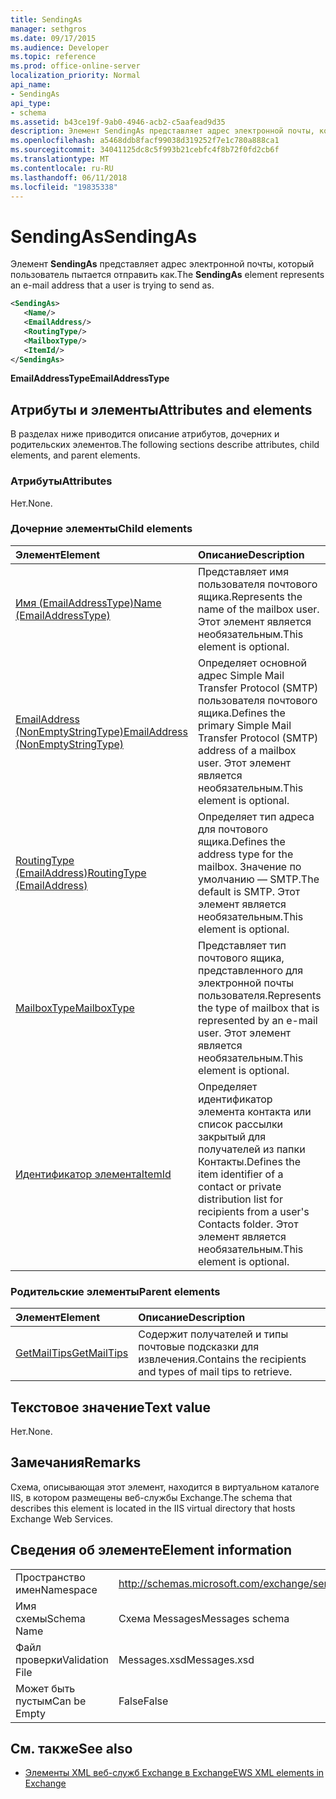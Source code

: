 ```yaml
---
title: SendingAs
manager: sethgros
ms.date: 09/17/2015
ms.audience: Developer
ms.topic: reference
ms.prod: office-online-server
localization_priority: Normal
api_name:
- SendingAs
api_type:
- schema
ms.assetid: b43ce19f-9ab0-4946-acb2-c5aafead9d35
description: Элемент SendingAs представляет адрес электронной почты, который пользователь пытается отправить как.
ms.openlocfilehash: a5468ddb8facf99038d319252f7e1c780a888ca1
ms.sourcegitcommit: 34041125dc8c5f993b21cebfc4f8b72f0fd2cb6f
ms.translationtype: MT
ms.contentlocale: ru-RU
ms.lasthandoff: 06/11/2018
ms.locfileid: "19835338"
---
```

# <a name="sendingas"></a><span data-ttu-id="a5fcb-103">SendingAs</span><span class="sxs-lookup"><span data-stu-id="a5fcb-103">SendingAs</span></span>

<span data-ttu-id="a5fcb-104">Элемент **SendingAs** представляет адрес электронной почты, который пользователь пытается отправить как.</span><span class="sxs-lookup"><span data-stu-id="a5fcb-104">The **SendingAs** element represents an e-mail address that a user is trying to send as.</span></span> 
  
```XML
<SendingAs>
   <Name/>
   <EmailAddress/>
   <RoutingType/>
   <MailboxType/>
   <ItemId/>
</SendingAs>
```

 <span data-ttu-id="a5fcb-105">**EmailAddressType**</span><span class="sxs-lookup"><span data-stu-id="a5fcb-105">**EmailAddressType**</span></span>
## <a name="attributes-and-elements"></a><span data-ttu-id="a5fcb-106">Атрибуты и элементы</span><span class="sxs-lookup"><span data-stu-id="a5fcb-106">Attributes and elements</span></span>

<span data-ttu-id="a5fcb-107">В разделах ниже приводится описание атрибутов, дочерних и родительских элементов.</span><span class="sxs-lookup"><span data-stu-id="a5fcb-107">The following sections describe attributes, child elements, and parent elements.</span></span>
  
### <a name="attributes"></a><span data-ttu-id="a5fcb-108">Атрибуты</span><span class="sxs-lookup"><span data-stu-id="a5fcb-108">Attributes</span></span>

<span data-ttu-id="a5fcb-109">Нет.</span><span class="sxs-lookup"><span data-stu-id="a5fcb-109">None.</span></span>
  
### <a name="child-elements"></a><span data-ttu-id="a5fcb-110">Дочерние элементы</span><span class="sxs-lookup"><span data-stu-id="a5fcb-110">Child elements</span></span>

|<span data-ttu-id="a5fcb-111">**Элемент**</span><span class="sxs-lookup"><span data-stu-id="a5fcb-111">**Element**</span></span>|<span data-ttu-id="a5fcb-112">**Описание**</span><span class="sxs-lookup"><span data-stu-id="a5fcb-112">**Description**</span></span>|
|:-----|:-----|
|[<span data-ttu-id="a5fcb-113">Имя (EmailAddressType)</span><span class="sxs-lookup"><span data-stu-id="a5fcb-113">Name (EmailAddressType)</span></span>](name-emailaddresstype.md) <br/> |<span data-ttu-id="a5fcb-114">Представляет имя пользователя почтового ящика.</span><span class="sxs-lookup"><span data-stu-id="a5fcb-114">Represents the name of the mailbox user.</span></span> <span data-ttu-id="a5fcb-115">Этот элемент является необязательным.</span><span class="sxs-lookup"><span data-stu-id="a5fcb-115">This element is optional.</span></span>  <br/> |
|[<span data-ttu-id="a5fcb-116">EmailAddress (NonEmptyStringType)</span><span class="sxs-lookup"><span data-stu-id="a5fcb-116">EmailAddress (NonEmptyStringType)</span></span>](emailaddress-nonemptystringtype.md) <br/> |<span data-ttu-id="a5fcb-117">Определяет основной адрес Simple Mail Transfer Protocol (SMTP) пользователя почтового ящика.</span><span class="sxs-lookup"><span data-stu-id="a5fcb-117">Defines the primary Simple Mail Transfer Protocol (SMTP) address of a mailbox user.</span></span> <span data-ttu-id="a5fcb-118">Этот элемент является необязательным.</span><span class="sxs-lookup"><span data-stu-id="a5fcb-118">This element is optional.</span></span>  <br/> |
|[<span data-ttu-id="a5fcb-119">RoutingType (EmailAddress)</span><span class="sxs-lookup"><span data-stu-id="a5fcb-119">RoutingType (EmailAddress)</span></span>](routingtype-emailaddress.md) <br/> |<span data-ttu-id="a5fcb-120">Определяет тип адреса для почтового ящика.</span><span class="sxs-lookup"><span data-stu-id="a5fcb-120">Defines the address type for the mailbox.</span></span> <span data-ttu-id="a5fcb-121">Значение по умолчанию — SMTP.</span><span class="sxs-lookup"><span data-stu-id="a5fcb-121">The default is SMTP.</span></span> <span data-ttu-id="a5fcb-122">Этот элемент является необязательным.</span><span class="sxs-lookup"><span data-stu-id="a5fcb-122">This element is optional.</span></span>  <br/> |
|[<span data-ttu-id="a5fcb-123">MailboxType</span><span class="sxs-lookup"><span data-stu-id="a5fcb-123">MailboxType</span></span>](mailboxtype.md) <br/> |<span data-ttu-id="a5fcb-124">Представляет тип почтового ящика, представленного для электронной почты пользователя.</span><span class="sxs-lookup"><span data-stu-id="a5fcb-124">Represents the type of mailbox that is represented by an e-mail user.</span></span> <span data-ttu-id="a5fcb-125">Этот элемент является необязательным.</span><span class="sxs-lookup"><span data-stu-id="a5fcb-125">This element is optional.</span></span>  <br/> |
|[<span data-ttu-id="a5fcb-126">Идентификатор элемента</span><span class="sxs-lookup"><span data-stu-id="a5fcb-126">ItemId</span></span>](itemid.md) <br/> |<span data-ttu-id="a5fcb-127">Определяет идентификатор элемента контакта или список рассылки закрытый для получателей из папки Контакты.</span><span class="sxs-lookup"><span data-stu-id="a5fcb-127">Defines the item identifier of a contact or private distribution list for recipients from a user's Contacts folder.</span></span> <span data-ttu-id="a5fcb-128">Этот элемент является необязательным.</span><span class="sxs-lookup"><span data-stu-id="a5fcb-128">This element is optional.</span></span>  <br/> |
   
### <a name="parent-elements"></a><span data-ttu-id="a5fcb-129">Родительские элементы</span><span class="sxs-lookup"><span data-stu-id="a5fcb-129">Parent elements</span></span>

|<span data-ttu-id="a5fcb-130">**Элемент**</span><span class="sxs-lookup"><span data-stu-id="a5fcb-130">**Element**</span></span>|<span data-ttu-id="a5fcb-131">**Описание**</span><span class="sxs-lookup"><span data-stu-id="a5fcb-131">**Description**</span></span>|
|:-----|:-----|
|[<span data-ttu-id="a5fcb-132">GetMailTips</span><span class="sxs-lookup"><span data-stu-id="a5fcb-132">GetMailTips</span></span>](getmailtips.md) <br/> |<span data-ttu-id="a5fcb-133">Содержит получателей и типы почтовые подсказки для извлечения.</span><span class="sxs-lookup"><span data-stu-id="a5fcb-133">Contains the recipients and types of mail tips to retrieve.</span></span>  <br/> |
   
## <a name="text-value"></a><span data-ttu-id="a5fcb-134">Текстовое значение</span><span class="sxs-lookup"><span data-stu-id="a5fcb-134">Text value</span></span>

<span data-ttu-id="a5fcb-135">Нет.</span><span class="sxs-lookup"><span data-stu-id="a5fcb-135">None.</span></span>
  
## <a name="remarks"></a><span data-ttu-id="a5fcb-136">Замечания</span><span class="sxs-lookup"><span data-stu-id="a5fcb-136">Remarks</span></span>

<span data-ttu-id="a5fcb-137">Схема, описывающая этот элемент, находится в виртуальном каталоге IIS, в котором размещены веб-службы Exchange.</span><span class="sxs-lookup"><span data-stu-id="a5fcb-137">The schema that describes this element is located in the IIS virtual directory that hosts Exchange Web Services.</span></span>
  
## <a name="element-information"></a><span data-ttu-id="a5fcb-138">Сведения об элементе</span><span class="sxs-lookup"><span data-stu-id="a5fcb-138">Element information</span></span>

|||
|:-----|:-----|
|<span data-ttu-id="a5fcb-139">Пространство имен</span><span class="sxs-lookup"><span data-stu-id="a5fcb-139">Namespace</span></span>  <br/> |http://schemas.microsoft.com/exchange/services/2006/messages  <br/> |
|<span data-ttu-id="a5fcb-140">Имя схемы</span><span class="sxs-lookup"><span data-stu-id="a5fcb-140">Schema Name</span></span>  <br/> |<span data-ttu-id="a5fcb-141">Схема Messages</span><span class="sxs-lookup"><span data-stu-id="a5fcb-141">Messages schema</span></span>  <br/> |
|<span data-ttu-id="a5fcb-142">Файл проверки</span><span class="sxs-lookup"><span data-stu-id="a5fcb-142">Validation File</span></span>  <br/> |<span data-ttu-id="a5fcb-143">Messages.xsd</span><span class="sxs-lookup"><span data-stu-id="a5fcb-143">Messages.xsd</span></span>  <br/> |
|<span data-ttu-id="a5fcb-144">Может быть пустым</span><span class="sxs-lookup"><span data-stu-id="a5fcb-144">Can be Empty</span></span>  <br/> |<span data-ttu-id="a5fcb-145">False</span><span class="sxs-lookup"><span data-stu-id="a5fcb-145">False</span></span>  <br/> |
   
## <a name="see-also"></a><span data-ttu-id="a5fcb-146">См. также</span><span class="sxs-lookup"><span data-stu-id="a5fcb-146">See also</span></span>



- [<span data-ttu-id="a5fcb-147">Элементы XML веб-служб Exchange в Exchange</span><span class="sxs-lookup"><span data-stu-id="a5fcb-147">EWS XML elements in Exchange</span></span>](ews-xml-elements-in-exchange.md)


